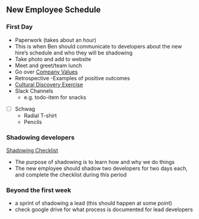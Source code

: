 ## New Employee Schedule

### First Day
- Paperwork (takes about an hour)
- This is when Ben should communicate to developers about the new hire’s schedule and who they will be shadowing
- Take photo and add to website
- Meet and greet/team lunch
- Go over [Company Values](../employee_expectations/VALUES.md)
- Retrospective
  -Examples of positive outcomes
- [Cultural Discovery Exercise](https://github.com/RadialDevGroup/Policy/wiki/Cultural-Discovery)
- Slack Channels
  - e.g. todo-item for snacks
- [ ] Schwag
  - Radial T-shirt
  - Pencils

### Shadowing developers
[Shadowing Checklist](./SHADOWING_CHECKLIST.md)
- The purpose of shadowing is to learn how and why we do things
- The new employee should shadow two developers for two days each, and complete the checklist during this period

### Beyond the first week
- a sprint of shadowing a lead (this should happen at some point)
- check google drive for what process is documented for lead developers
